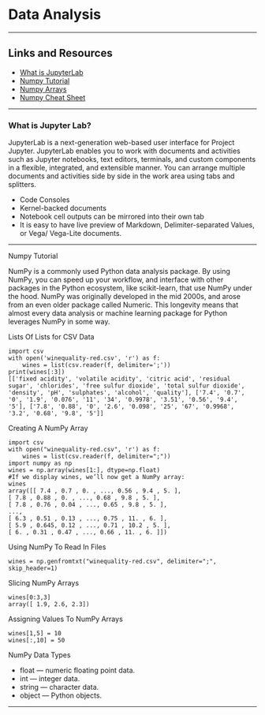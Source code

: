 # Data Analysis

 <hr>

## Links and Resources

 - [What is JupyterLab](https://jupyterlab.readthedocs.io/en/stable/getting_started/overview.html)
  - [Numpy Tutorial](https://www.tutorialspoint.com/numpy/index.htm)
  - [Numpy Arrays](https://www.tutorialspoint.com/numpy/index.htm)
  - [Numpy Cheat Sheet](chrome-extension://efaidnbmnnnibpcajpcglclefindmkaj/https://s3.amazonaws.com/dq-blog-files/numpy-cheat-sheet.pdf)

  <hr>

### What is Jupyter Lab?

JupyterLab is a next-generation web-based user interface for Project Jupyter. JupyterLab enables you to work with documents and activities such as Jupyter notebooks, text editors, terminals, and custom components in a flexible, integrated, and extensible manner. You can arrange multiple documents and activities side by side in the work area using tabs and splitters.

- Code Consoles
- Kernel-backed documents
- Notebook cell outputs can be mirrored into their own tab
- It is easy to have live preview of Markdown, Delimiter-separated Values, or Vega/       Vega-Lite documents.

<hr>

Numpy Tutorial

NumPy is a commonly used Python data analysis package. By using NumPy, you can speed up your workflow, and interface with other packages in the Python ecosystem, like scikit-learn, that use NumPy under the hood. NumPy was originally developed in the mid 2000s, and arose from an even older package called Numeric. This longevity means that almost every data analysis or machine learning package for Python leverages NumPy in some way.

Lists Of Lists for CSV Data

    import csv
    with open('winequality-red.csv', 'r') as f:
        wines = list(csv.reader(f, delimiter=';'))
    print(wines[:3])
    [['fixed acidity', 'volatile acidity', 'citric acid', 'residual sugar', 'chlorides', 'free sulfur dioxide', 'total sulfur dioxide', 'density', 'pH', 'sulphates', 'alcohol', 'quality'], ['7.4', '0.7', '0', '1.9', '0.076', '11', '34', '0.9978', '3.51', '0.56', '9.4', '5'], ['7.8', '0.88', '0', '2.6', '0.098', '25', '67', '0.9968', '3.2', '0.68', '9.8', '5']]

Creating A NumPy Array

    import csv
    with open("winequality-red.csv", 'r') as f:
        wines = list(csv.reader(f, delimiter=";"))
    import numpy as np
    wines = np.array(wines[1:], dtype=np.float)
    #If we display wines, we’ll now get a NumPy array:
    wines
    array([[ 7.4 , 0.7 , 0. , ..., 0.56 , 9.4 , 5. ],
    [ 7.8 , 0.88 , 0. , ..., 0.68 , 9.8 , 5. ],
    [ 7.8 , 0.76 , 0.04 , ..., 0.65 , 9.8 , 5. ],
    ...,
    [ 6.3 , 0.51 , 0.13 , ..., 0.75 , 11. , 6. ],
    [ 5.9 , 0.645, 0.12 , ..., 0.71 , 10.2 , 5. ],
    [ 6. , 0.31 , 0.47 , ..., 0.66 , 11. , 6. ]])

Using NumPy To Read In Files

    wines = np.genfromtxt("winequality-red.csv", delimiter=";", skip_header=1)

Slicing NumPy Arrays

    wines[0:3,3]
    array([ 1.9, 2.6, 2.3])

Assigning Values To NumPy Arrays

    wines[1,5] = 10
    wines[:,10] = 50

NumPy Data Types

- float — numeric floating point data.
- int — integer data.
- string — character data.
- object — Python objects.

<hr>

